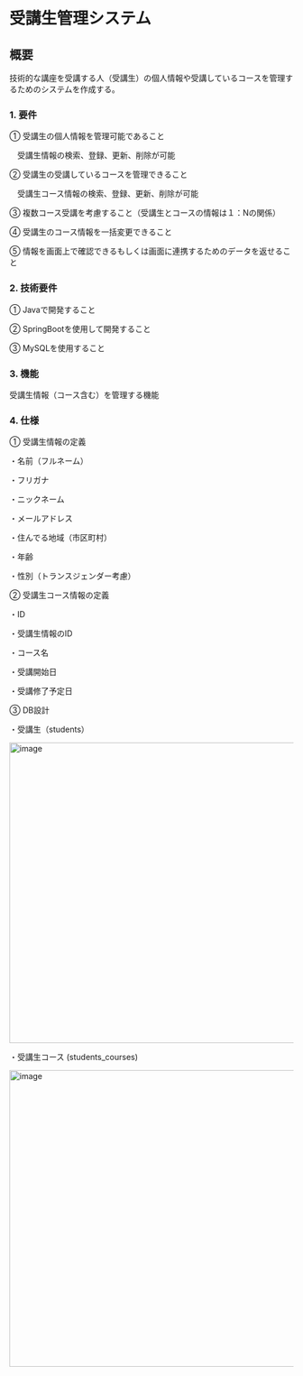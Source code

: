 # 受講生管理システム

## 概要

技術的な講座を受講する人（受講生）の個人情報や受講しているコースを管理するためのシステムを作成する。

### 1. 要件

① 受講生の個人情報を管理可能であること

　受講生情報の検索、登録、更新、削除が可能
   
② 受講生の受講しているコースを管理できること

　受講生コース情報の検索、登録、更新、削除が可能
   
③ 複数コース受講を考慮すること（受講生とコースの情報は１：Nの関係）

④ 受講生のコース情報を一括変更できること

⑤ 情報を画面上で確認できるもしくは画面に連携するためのデータを返せること
   
### 2. 技術要件　

① Javaで開発すること

② SpringBootを使用して開発すること

③ MySQLを使用すること

### 3. 機能

受講生情報（コース含む）を管理する機能

### 4. 仕様

① 受講生情報の定義

  ・名前（フルネーム）
  
  ・フリガナ
   
  ・ニックネーム
   
  ・メールアドレス
   
  ・住んでる地域（市区町村）
   
  ・年齢
   
  ・性別（トランスジェンダー考慮）

   
② 受講生コース情報の定義

   ・ID
   
   ・受講生情報のID
   
   ・コース名
   
   ・受講開始日
   
   ・受講修了予定日

   
③ DB設計

  ・受講生（students）
  
   <img width="533" alt="image" src="https://github.com/user-attachments/assets/5a4ac2c3-10f4-4be8-b0c5-477f95de6b6c" />

  ・受講生コース (students_courses)

   <img width="526" alt="image" src="https://github.com/user-attachments/assets/1d91aa11-d047-4dd3-8e27-ff734138c243" />

   
